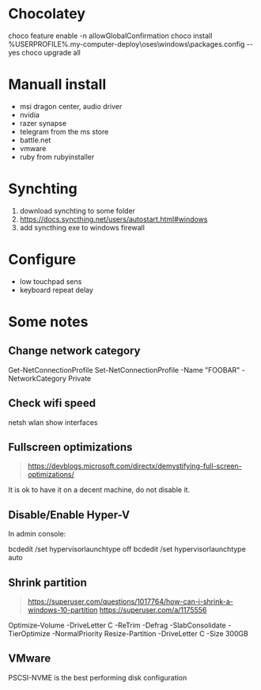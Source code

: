 # Chocolatey

choco feature enable -n allowGlobalConfirmation
choco install %USERPROFILE%\.my-computer-deploy\oses\windows\packages.config --yes
choco upgrade all

# Manuall install

* msi dragon center, audio driver
* nvidia
* razer synapse
* telegram from the ms store
* battle.net
* vmware
* ruby from rubyinstaller

# Synchting

1. download synchting to some folder
2. https://docs.syncthing.net/users/autostart.html#windows
3. add syncthing exe to windows firewall

# Configure

* low touchpad sens
* keyboard repeat delay

# Some notes

## Change network category

Get-NetConnectionProfile
Set-NetConnectionProfile -Name "FOOBAR" -NetworkCategory Private

## Check wifi speed

netsh wlan show interfaces

## Fullscreen optimizations

> https://devblogs.microsoft.com/directx/demystifying-full-screen-optimizations/

It is ok to have it on a decent machine, do not disable it.

## Disable/Enable Hyper-V

In admin console:

bcdedit /set hypervisorlaunchtype off
bcdedit /set hypervisorlaunchtype auto

## Shrink partition

> https://superuser.com/questions/1017764/how-can-i-shrink-a-windows-10-partition
> https://superuser.com/a/1175556

Optimize-Volume -DriveLetter C -ReTrim -Defrag -SlabConsolidate -TierOptimize -NormalPriority
Resize-Partition -DriveLetter C -Size 300GB

## VMware

PSCSI-NVME is the best performing disk configuration

